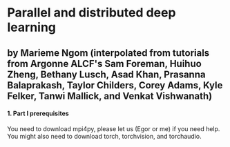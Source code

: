 # Parallel and distributed deep learning 
## by Marieme Ngom (interpolated from tutorials from Argonne ALCF's Sam Foreman, Huihuo Zheng, Bethany Lusch, Asad Khan, Prasanna Balaprakash, Taylor Childers, Corey Adams, Kyle Felker, Tanwi Mallick, and Venkat Vishwanath)

#### 1. Part I prerequisites 
You need to download mpi4py, please let us (Egor or me) if you need help.
You might also need to download torch, torchvision, and torchaudio.
